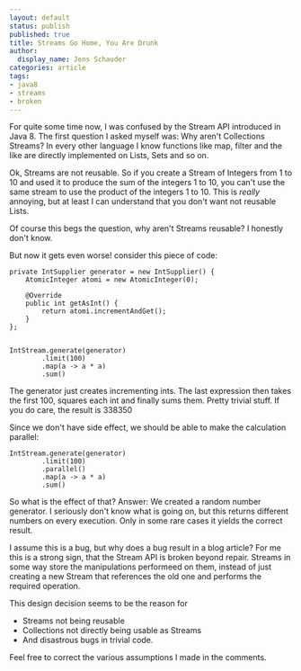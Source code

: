 ```yaml
---
layout: default
status: publish
published: true
title: Streams Go Home, You Are Drunk
author:
  display_name: Jens Schauder
categories: article
tags:
- java8
- streams
- broken
---
```


For quite some time now, I was confused by the Stream API introduced in Java 8. 
The first question I asked myself was: Why aren't Collections Streams? In every other language
I know functions like map, filter and the like are directly implemented on Lists, Sets and so on.

Ok, Streams are not reusable. So if you create a Stream of Integers from 1 to 10 and used it
to produce the sum of the integers 1 to 10, you can't use the same stream to use the product
of the integers 1 to 10. This is *really* annoying, but at least I can understand that you don't
 want not reusable Lists. 
 
Of course this begs the question, why aren't Streams reusable? I honestly don't know.

But now it gets even worse! consider this piece of code:

    private IntSupplier generator = new IntSupplier() {
        AtomicInteger atomi = new AtomicInteger(0);

        @Override
        public int getAsInt() {
            return atomi.incrementAndGet();
        }
    };


    IntStream.generate(generator)
            .limit(100)
            .map(a -> a * a)
            .sum()

The generator just creates incrementing ints. The last expression then takes the first 100, squares each int
and finally sums them. Pretty trivial stuff. If you do care, the result is 338350

Since we don't have side effect, we should be able to make the calculation parallel:

    IntStream.generate(generator)
            .limit(100)
            .parallel()
            .map(a -> a * a)
            .sum()

So what is the effect of that? Answer: We created a random number generator. I seriously don't know what is going
on, but this returns different numbers on every execution. Only in some rare cases it yields the correct result.

I assume this is a bug, but why does a bug result in a blog article? For me this is a strong sign,
that the Stream API is broken beyond repair. Streams in some way store the manipulations performeed on them,
instead of just creating a new Stream that references the old one and performs the required operation.

This design decision seems to be the reason for

- Streams not being reusable
- Collections not directly being usable as Streams
- And disastrous bugs in trivial code.

Feel free to correct the various assumptions I made in the comments.